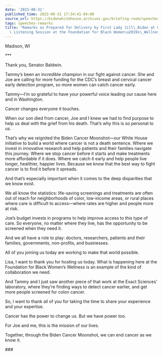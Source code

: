 ```yaml
---
date: '2023-08-31'
published_time: 2023-08-31 17:34:41-04:00
source_url: https://bidenwhitehouse.archives.gov/briefing-room/speeches-remarks/2023/08/31/remarks-as-prepared-for-delivery-by-first-lady-jill-biden-at-cancer-moonshot-listening-session-at-the-foundation-for-black-womens-wellness/
tags: speeches-remarks
title: "Remarks as Prepared for Delivery by First Lady Jill\_Biden at Cancer Moonshot\
  \ Listening Session at the Foundation for Black Women\u2019s\_Wellness"
---
```

 
Madison, WI

\*\*\*

Thank you, Senator Baldwin.

Tammy’s been an incredible champion in our fight against cancer. She and
Joe are calling for more funding for the CDC’s breast and cervical
cancer early detection program, so more women can catch cancer early.

Tammy—I’m so grateful to have your powerful voice leading our cause here
and in Washington.

Cancer changes everyone it touches.

When our son died from cancer, Joe and I knew we had to find purpose to
help us deal with the grief from his death. That’s why this is so
personal to us.

That’s why we reignited the Biden Cancer Moonshot—our White House
initiative to build a world where cancer is not a death sentence. Where
we invest in innovative research and help patients and their families
navigate this journey. Where we stop cancer before it starts and make
treatments more affordable if it does. Where we catch it early and help
people live longer, healthier, happier lives. Because we know that the
best way to fight cancer is to find it before it spreads.

And that’s especially important when it comes to the deep disparities
that we know exist.

We all know the statistics: life-saving screenings and treatments are
often out of reach for neighborhoods of color, low-income areas, or
rural places where care is difficult to access—where rates are higher
and people more at risk.

Joe’s budget invests in programs to help improve access to this type of
care. So everyone, no matter where they live, has the opportunity to be
screened when they need it.

And we all have a role to play: doctors, researchers, patients and their
families, governments, non-profits, and businesses.

All of you joining us today are working to make that world possible.

Lisa, I want to thank you for hosting us today. What is happening here
at the Foundation for Black Women’s Wellness is an example of the kind
of collaboration we need.

And Tammy and I just saw another piece of that work at the Exact
Sciences’ laboratory, where they’re finding ways to detect cancer
earlier, and get more people screened for colon cancer.

So, I want to thank all of you for taking the time to share your
experience and your expertise. 

Cancer has the power to change us. But we have power too.

For Joe and me, this is the mission of our lives.

Together, through the Biden Cancer Moonshot, we can end cancer as we
know it.

\###
